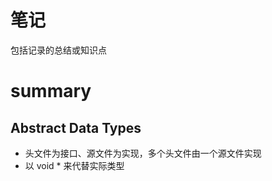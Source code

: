 # 笔记
包括记录的总结或知识点

# summary
## Abstract Data Types

- 头文件为接口、源文件为实现，多个头文件由一个源文件实现
- 以 void * 来代替实际类型
